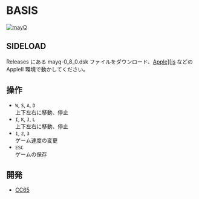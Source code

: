 # BASIS

[![mayQ](http://img.youtube.com/vi/*/0.jpg)](https://www.youtube.com/watch?v=*)

## SIDELOAD
Releases にある mayq-0_8_0.dsk ファイルをダウンロード、[Apple\]\[js](https://www.scullinsteel.com/apple2/) などの AppleII 環境で動かしてください。

## 操作
- `W`, `S`, `A`, `D`<br>上下左右に移動、停止
- `I`, `K`, `J`, `L`<br>上下左右に移動、停止
- `1`, `2`, `3`<br>ゲーム速度の変更
- `ESC`<br>ゲームの保存

## 開発
- [CC65](https://cc65.github.io)
